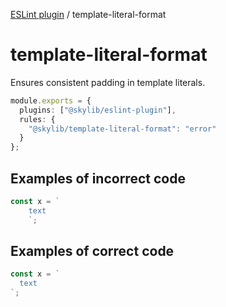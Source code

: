 [ESLint plugin](index.md) / template-literal-format

# template-literal-format

Ensures consistent padding in template literals.

```ts
module.exports = {
  plugins: ["@skylib/eslint-plugin"],
  rules: {
    "@skylib/template-literal-format": "error"
  }
};
```

## Examples of incorrect code

```ts
const x = `
    text
    `;
```

## Examples of correct code

```ts
const x = `
  text
`;
```
